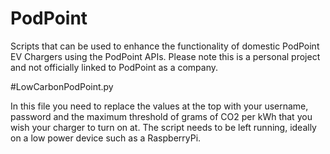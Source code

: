 # PodPoint
Scripts that can be used to enhance the functionality of domestic PodPoint EV Chargers using the PodPoint APIs. Please note this is a personal project and not officially linked to PodPoint as a company.

#LowCarbonPodPoint.py

In this file you need to replace the values at the top with your username, password and the maximum threshold of grams of CO2 per kWh that you wish your charger to turn on at. The script needs to be left running, ideally on a low power device such as a RaspberryPi.
